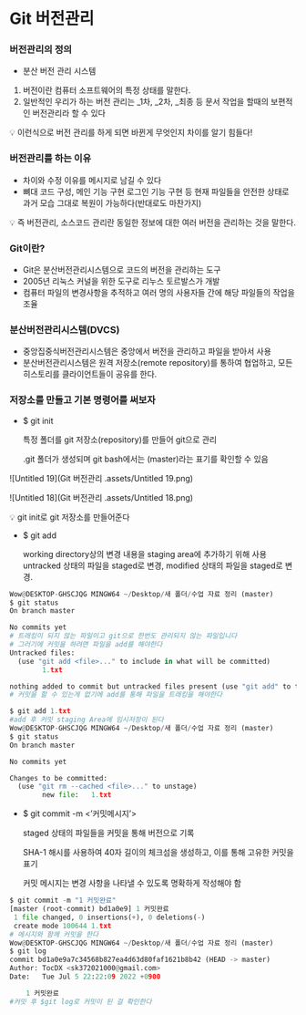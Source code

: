 # Git 버전관리

### 버전관리의 정의

- 분산 버전 관리 시스템
1. 버전이란 컴퓨터 소프트웨어의 특정 상태를 말한다.
2. 일반적인 우리가 하는 버전 관리는 _1차, _2차, _최종 등 문서 작업을 할때의 보편적인 
버전관리라 할 수 있다

<aside>
💡 이런식으로 버전 관리를 하게 되면 바뀐게 무엇인지 차이를 알기 힘들다!

</aside>

### 버전관리를 하는 이유

- 차이와 수정 이유를 메시지로 남길 수 있다
- 뼈대 코드 구성, 메인 기능 구현 로그인 기능 구현 등
현재 파일들을 안전한 상태로 과거 모습 그대로 복원이 가능하다(반대로도 마찬가지)

<aside>
💡 즉 버전관리, 소스코드 관리란 동일한 정보에 대한 여러 버전을 관리하는 것을 말한다.

</aside>

### Git이란?

- Git은 분산버전관리시스템으로 코드의 버전을 관리하는 도구
- 2005년 리눅스 커널을 위한 도구로 리누스 토르발스가 개발
- 컴퓨터 파일의 변경사항을 추적하고 여러 명의 사용자들 간에 해당 파일들의 작업을 조율

### 분산버전관리시스템(DVCS)

- 중앙집중식버전관리시스템은 중앙에서 버전을 관리하고 파일을 받아서 사용
- 분산버전관리시스템은 원격 저장소(remote repository)를 통하여 협업하고,
모든 히스토리를 클라이언트들이 공유를 한다.

### 저장소를 만들고 기본 명령어를 써보자

- $ git init
  
    특정 폴더를 git 저장소(repository)를 만들어 git으로 관리
    
    .git 폴더가 생성되며 git bash에서는 (master)라는 표기를 확인할 수 있음
    

![Untitled 19](Git 버전관리 .assets/Untitled 19.png)

![Untitled 18](Git 버전관리 .assets/Untitled 18.png)

<aside>
💡 git init로 git 저장소를 만들어준다
</aside>

- $ git add<file>
  
    working directory상의 변경 내용을 staging area에 추가하기 위해 사용
    untracked 상태의 파일을 staged로 변경,
    modified 상태의 파일을 staged로 변경.
    

```python
Wow@DESKTOP-GHSCJQG MINGW64 ~/Desktop/새 폴더/수업 자료 정리 (master)
$ git status
On branch master

No commits yet  
# 트래킹이 되지 않는 파일이고 git으로 한번도 관리되지 않는 파일입니다
# 그러기에 커밋을 하려면 파일을 add를 해야한다
Untracked files:
  (use "git add <file>..." to include in what will be committed)
        1.txt

nothing added to commit but untracked files present (use "git add" to track)
# 커밋을 할 수 있는게 없기에 add를 통해 파일을 트래킹을 해야한다

$ git add 1.txt
#add 후 커밋 staging Area에 임시저장이 된다
Wow@DESKTOP-GHSCJQG MINGW64 ~/Desktop/새 폴더/수업 자료 정리 (master)        
$ git status
On branch master

No commits yet

Changes to be committed:
  (use "git rm --cached <file>..." to unstage)
        new file:   1.txt
```

- $ git commit -m <’커밋메시지’>
  
    staged 상태의 파일들을 커밋을 통해 버전으로 기록
    
    SHA-1 해시를 사용하여 40자 길이의 체크섬을 생성하고, 이를 통해 고유한 커밋을 표기
    
    커밋 메시지는 변경 사항을 나타낼 수 있도록 명확하게 작성해야 함
    

```python
$ git commit -m "1 커밋완료"
[master (root-commit) bd1a0e9] 1 커밋완료
 1 file changed, 0 insertions(+), 0 deletions(-)
 create mode 100644 1.txt
# 메시지와 함께 커밋을 한다
Wow@DESKTOP-GHSCJQG MINGW64 ~/Desktop/새 폴더/수업 자료 정리 (master)
$ git log
commit bd1a0e9a7c34568b827ea4d63d80faf1621b8b42 (HEAD -> master)
Author: TocDX <sk372021000@gmail.com>
Date:   Tue Jul 5 22:22:09 2022 +0900

    1 커밋완료
#커밋 후 $git log로 커밋이 된 걸 확인한다 
```